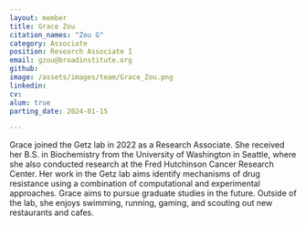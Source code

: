 ```yaml
---
layout: member
title: Grace Zou
citation_names: "Zou G"
category: Associate
position: Research Associate I
email: gzou@broadinstitute.org
github:
image: /assets/images/team/Grace_Zou.png
linkedin:
cv:
alum: true
parting_date: 2024-01-15

---
```


Grace joined the Getz lab in 2022 as a Research Associate. She received her B.S. in Biochemistry from the University of Washington in Seattle, where she also conducted research at the Fred Hutchinson Cancer Research Center. Her work in the Getz lab aims identify mechanisms of drug resistance using a combination of computational and experimental approaches.
Grace aims to pursue graduate studies in the future. Outside of the lab, she enjoys swimming, running, gaming, and scouting out new restaurants and cafes.

